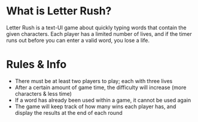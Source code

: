 # What is Letter Rush?

Letter Rush is a text-UI game about quickly typing words that contain
the given characters. Each player has a limited number of lives,
and if the timer runs out before you can enter a valid word,
you lose a life.
# Rules & Info
- There must be at least two players to play; each with three lives
- After a certain amount of game time, the difficulty will increase (more characters & less time)
- If a word has already been used within a game, it cannot be used again
- The game will keep track of how many wins each player has, and display the results at the end of each round
